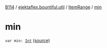 [B114](../../index.md) / [ejektaflex.bountiful.util](../index.md) / [ItemRange](index.md) / [min](./min.md)

# min

`var min: `[`Int`](https://kotlinlang.org/api/latest/jvm/stdlib/kotlin/-int/index.html) [(source)](https://github.com/ejektaflex/Bountiful/tree/develop/src/main/kotlin/ejektaflex/bountiful/util/ItemRange.kt#L6)